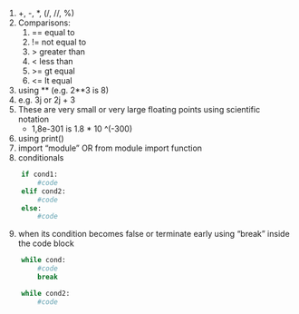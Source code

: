 1. +, -, *, (/, //, %)
2. Comparisons:
    1. == equal to
    2. != not equal to
    3. \> greater than
    4. < less than
    5. \>= gt equal
    6. <= lt equal
3. using ** (e.g. 2**3 is 8)
4. e.g. 3j or 2j + 3
5. These are very small or very large floating points using scientific notation
    - 1,8e-301 is 1.8 * 10 ^(-300)
6. using print()
7. import “module” OR from module import function
8. conditionals
```python
    if cond1:
        #code
    elif cond2:
        #code
    else:
        #code
```
9. when its condition becomes false or terminate early using “break” inside the code block
```python
    while cond:
        #code
        break

    while cond2:
        #code
```
